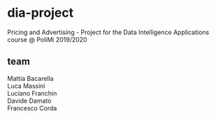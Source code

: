 # dia-project
Pricing and Advertising - Project for the Data Intelligence Applications course @ PoliMi 2019/2020
## team 
Mattia Bacarella  
Luca Massini  
Luciano Franchin  
Davide Damato  
Francesco Corda  
